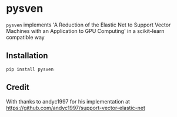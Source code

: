 # pysven

`pysven` implements 'A Reduction of the Elastic Net to Support Vector
Machines with an Application to GPU Computing' in a scikit-learn compatible way 

## Installation

```
pip install pysven
```

## Credit

With thanks to andyc1997 for his implementation at https://github.com/andyc1997/support-vector-elastic-net

